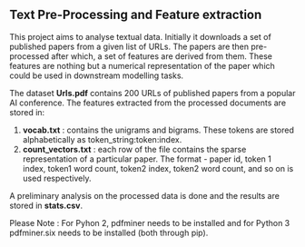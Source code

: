 ## Text Pre-Processing and Feature extraction

This project aims to analyse textual data. Initially it downloads a set of published papers from a given list of URLs. The papers are then pre-processed after which, a set of features are derived from them. These features are nothing but a numerical representation of the paper which could be used in downstream modelling tasks.

The dataset <b>Urls.pdf</b> contains 200 URLs of published papers from a popular AI conference. The features extracted from the processed documents are stored in:

<ol>
  <li><b>vocab.txt</b> : contains the unigrams and bigrams. These tokens are stored alphabetically as token_string:token:index.</li>
  <li><b>count_vectors.txt</b> : each row of the file contains the sparse representation of a particular paper. The format - paper id, token 1 index, token1 word count, token2 index, token2 word count, and so on is used respectively.</li>
</ol>

A preliminary analysis on the processed data is done and the results are stored in <b>stats.csv</b>.

Please Note : For Pyhon 2, pdfminer needs to be installed and for Python 3 pdfminer.six needs to be installed (both through pip).

